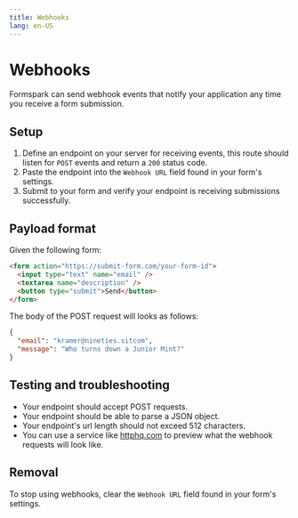 ```yaml
---
title: Webhooks
lang: en-US
---
```


# Webhooks

Formspark can send webhook events that notify your application any time you receive a form submission.

## Setup

1. Define an endpoint on your server for receiving events, this route should listen for `POST` events and return a `200`
   status code.
2. Paste the endpoint into the `Webhook URL` field found in your form's settings.
3. Submit to your form and verify your endpoint is receiving submissions successfully.

## Payload format

Given the following form:

```html
<form action="https://submit-form.com/your-form-id">
  <input type="text" name="email" />
  <textarea name="description" />
  <button type="submit">Send</button>
</form>
```

The body of the POST request will looks as follows:

```json
{
  "email": "kramer@nineties.sitcom",
  "message": "Who turns down a Junior Mint?"
}
```

## Testing and troubleshooting

- Your endpoint should accept POST requests.
- Your endpoint should be able to parse a JSON object.
- Your endpoint's url length should not exceed 512 characters.
- You can use a service like [httphq.com](https://httphq.com) to preview what the webhook requests will look like.

## Removal

To stop using webhooks, clear the `Webhook URL` field found in your form's settings.
